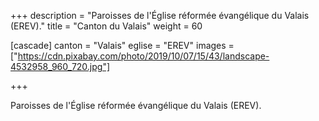 +++
description = "Paroisses de l'Église réformée évangélique du Valais (EREV)."
title = "Canton du Valais"
weight = 60

[cascade]
  canton = "Valais"
  eglise = "EREV"
  images = ["https://cdn.pixabay.com/photo/2019/10/07/15/43/landscape-4532958_960_720.jpg"]

+++

Paroisses de l'Église réformée évangélique du Valais (EREV).